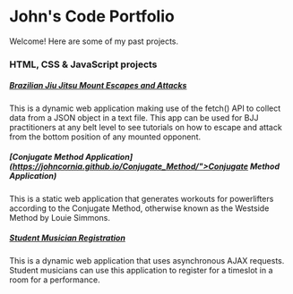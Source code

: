 # John's Code Portfolio

Welcome! Here are some of my past projects.

### HTML, CSS & JavaScript projects

##### [Brazilian Jiu Jitsu Mount Escapes and Attacks](https://johncornia.github.io/WDD_330/blockTwoChallenge/index.html)
This is a dynamic web application making use of the fetch() API to collect data from a JSON object in a text file. This app can be used for BJJ practitioners at any belt level to see tutorials on how to escape and attack from the bottom position of any mounted opponent.

##### [Conjugate Method Application](https://johncornia.github.io/Conjugate_Method/">Conjugate Method Application)
This is a static web application that generates workouts for powerlifters according to the Conjugate Method, otherwise known as the Westside Method by Louie Simmons.

##### [Student Musician Registration](https://cs213-portfolio.herokuapp.com/assign13.html)
This is a dynamic web application that uses asynchronous AJAX requests. Student musicians can use this application to register for a timeslot in a room for a performance.